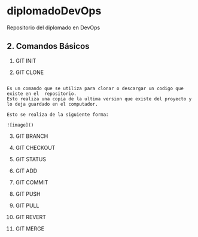 # diplomadoDevOps
Repositorio del diplomado en DevOps


## 2. Comandos Básicos

1. GIT INIT

2. GIT CLONE

``` 

Es un comando que se utiliza para clonar o descargar un codigo que existe en el  repositorio.
Esto realiza una copia de la ultima version que existe del proyecto y lo deja guardado en el computador.

Esto se realiza de la siguiente forma:

![image]()

```


3. GIT BRANCH

4. GIT CHECKOUT

5. GIT STATUS

6. GIT ADD

7. GIT COMMIT

8. GIT PUSH

9. GIT PULL

10. GIT REVERT

11. GIT MERGE
